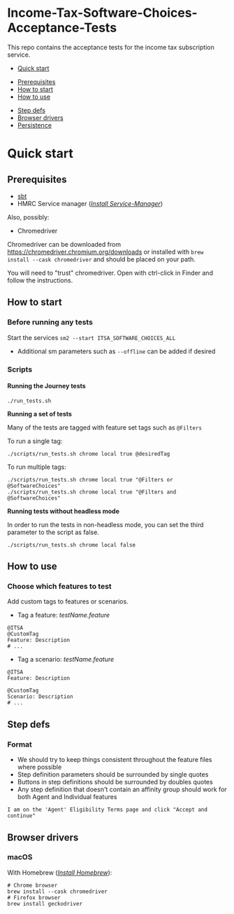 # Income-Tax-Software-Choices-Acceptance-Tests

This repo contains the acceptance tests for the income tax subscription service.

* [Quick start](#Quick-start)
 - [Prerequisites](#Prerequisites)
 - [How to start](#How-to-start)
 - [How to use](#How-to-use)
* [Step defs](#Step-defs)
* [Browser drivers](#Browser-drivers)
* [Persistence](#Persistence)

# Quick start

## Prerequisites

* [sbt](http://www.scala-sbt.org/)
* HMRC Service manager (*[Install Service-Manager](https://github.com/hmrc/service-manager/wiki/Install#install-service-manager)*)

Also, possibly:
* Chromedriver

Chromedriver can be downloaded from https://chromedriver.chromium.org/downloads or installed with `brew install --cask chromedriver` and should be placed on your path.

You will need to "trust" chromedriver. Open with ctrl-click in Finder and follow the instructions.

## How to start

### Before running any tests

Start the services `sm2 --start ITSA_SOFTWARE_CHOICES_ALL`
* Additional sm parameters such as `--offline` can be added if desired

### Scripts

#### Running the Journey tests
```
./run_tests.sh
```

**Running a set of tests**

Many of the tests are tagged with feature set tags such as `@Filters`

To run a single tag:
```
./scripts/run_tests.sh chrome local true @desiredTag
```

To run multiple tags:

```
./scripts/run_tests.sh chrome local true "@Filters or @SoftwareChoices"
./scripts/run_tests.sh chrome local true "@Filters and @SoftwareChoices"
```

**Running tests without headless mode**

In order to run the tests in non-headless mode, you can set the third parameter to the script as false.

```
./scripts/run_tests.sh chrome local false
```

## How to use

### Choose which features to test
Add custom tags to features or scenarios.

* Tag a feature:
  *testName.feature*
```
@ITSA
@CustomTag
Feature: Description
# ...
```

* Tag a scenario:
  *testName.feature*
```
@ITSA
Feature: Description

@CustomTag
Scenario: Description
# ...
```

## Step defs

### Format

* We should try to keep things consistent throughout the feature files where possible
* Step definition parameters should be surrounded by single quotes
* Buttons in step definitions should be surrounded by doubles quotes
* Any step definition that doesn't contain an affinity group should work for both Agent and Individual features

```
I am on the 'Agent' Eligibility Terms page and click "Accept and continue"
```

## Browser drivers
### macOS
With Homebrew (*[Install Homebrew](https://github.com/Homebrew/install#install-homebrew-on-macos-or-linux)*):
```shell
# Chrome browser
brew install --cask chromedriver 
# Firefox browser
brew install geckodriver
```
